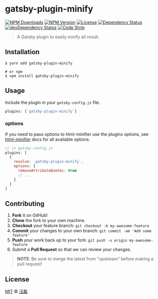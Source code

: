 # gatsby-plugin-minify

[![NPM Downloads][downloads-image]][downloads-url]
[![NPM Version][version-image]][version-url]
[![License][license-image]][license-url]
[![Dependency Status][dependency-image]][dependency-url]
[![devDependency Status][devdependency-image]][devdependency-url]
[![Code Style][style-image]][style-url]

> A Gatsby plugin to easily minify all result.

## Installation

```shell
$ yarn add gatsby-plugin-minify

# or npm
$ npm install gatsby-plugin-minify
```

## Usage

Include the plugin in your `gatsby-config.js` file.

```js
plugins: [`gatsby-plugin-minify`]
```

### options

If you need to pass options to html-minifier use the plugins options, see [html-minifier](https://github.com/kangax/html-minifier#options-quick-reference) docs for all available options.

```js
// in gatsby-config.js
plugins: [
  {
    resolve: `gatsby-plugin-minify`,
    options: {
      removeAttributeQuotes: true
      // ...
    }
  }
]
```

## Contributing

1. **Fork** it on GitHub!
2. **Clone** the fork to your own machine.
3. **Checkout** your feature branch: `git checkout -b my-awesome-feature`
4. **Commit** your changes to your own branch: `git commit -am 'Add some feature'`
5. **Push** your work back up to your fork: `git push -u origin my-awesome-feature`
6. Submit a **Pull Request** so that we can review your changes.

> **NOTE**: Be sure to merge the latest from "upstream" before making a pull request!

## License

[MIT](LICENSE) &copy; [汪磊](https://zce.me)



[downloads-image]: https://img.shields.io/npm/dm/gatsby-plugin-minify.svg
[downloads-url]: https://npmjs.org/package/gatsby-plugin-minify
[version-image]: https://img.shields.io/npm/v/gatsby-plugin-minify.svg
[version-url]: https://npmjs.org/package/gatsby-plugin-minify
[license-image]: https://img.shields.io/github/license/zce/gatsby-plugin-minify.svg
[license-url]: https://github.com/zce/gatsby-plugin-minify/blob/master/LICENSE
[dependency-image]: https://img.shields.io/david/zce/gatsby-plugin-minify.svg
[dependency-url]: https://david-dm.org/zce/gatsby-plugin-minify
[devdependency-image]: https://img.shields.io/david/dev/zce/gatsby-plugin-minify.svg
[devdependency-url]: https://david-dm.org/zce/gatsby-plugin-minify?type=dev
[style-image]: https://img.shields.io/badge/code_style-standard-brightgreen.svg
[style-url]: https://standardjs.com
